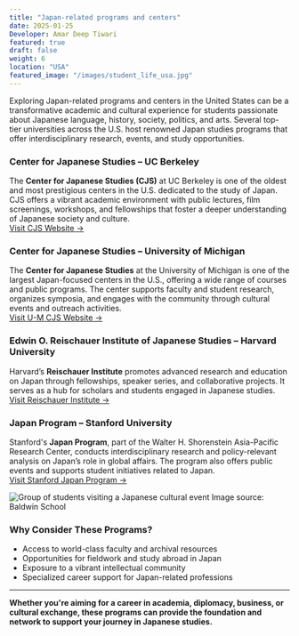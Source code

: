 ```yaml
---
title: "Japan-related programs and centers"
date: 2025-01-25
Developer: Amar Deep Tiwari
featured: true
draft: false
weight: 6
location: "USA"
featured_image: "/images/student_life_usa.jpg"
---
```


Exploring Japan-related programs and centers in the United States can be a transformative academic and cultural experience for students passionate about Japanese language, history, society, politics, and arts. Several top-tier universities across the U.S. host renowned Japan studies programs that offer interdisciplinary research, events, and study opportunities.

### Center for Japanese Studies – UC Berkeley
The **Center for Japanese Studies (CJS)** at UC Berkeley is one of the oldest and most prestigious centers in the U.S. dedicated to the study of Japan. CJS offers a vibrant academic environment with public lectures, film screenings, workshops, and fellowships that foster a deeper understanding of Japanese society and culture.  
[Visit CJS Website →](https://ieas.berkeley.edu/cjs)

### Center for Japanese Studies – University of Michigan
The **Center for Japanese Studies** at the University of Michigan is one of the largest Japan-focused centers in the U.S., offering a wide range of courses and public programs. The center supports faculty and student research, organizes symposia, and engages with the community through cultural events and outreach activities.  
[Visit U-M CJS Website →](https://ii.umich.edu/cjs)

### Edwin O. Reischauer Institute of Japanese Studies – Harvard University
Harvard’s **Reischauer Institute** promotes advanced research and education on Japan through fellowships, speaker series, and collaborative projects. It serves as a hub for scholars and students engaged in Japanese studies.  
[Visit Reischauer Institute →](https://rijs.fas.harvard.edu/)

### Japan Program – Stanford University
Stanford's **Japan Program**, part of the Walter H. Shorenstein Asia-Pacific Research Center, conducts interdisciplinary research and policy-relevant analysis on Japan’s role in global affairs. The program also offers public events and supports student initiatives related to Japan.  
[Visit Stanford Japan Program →](https://aparc.fsi.stanford.edu/japan)

![Group of students visiting a Japanese cultural event](/images/student_life_3.jpg)
Image source: Baldwin School

### Why Consider These Programs?
- Access to world-class faculty and archival resources
- Opportunities for fieldwork and study abroad in Japan
- Exposure to a vibrant intellectual community
- Specialized career support for Japan-related professions

---

**Whether you're aiming for a career in academia, diplomacy, business, or cultural exchange, these programs can provide the foundation and network to support your journey in Japanese studies.**

